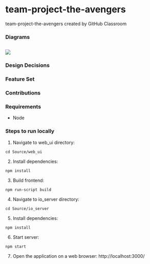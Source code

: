 # team-project-the-avengers
team-project-the-avengers created by GitHub Classroom

### Diagrams
## 
![](douments/use%20case%20diagram.png)
### Design Decisions

### Feature Set

### Contributions

### Requirements
- Node

### Steps to run locally
1. Navigate to web_ui directory:
```
cd Source/web_ui
```

2. Install dependencies:
```
npm install
```

3. Build frontend:
```
npm run-script build
```

4. Navigate to io_server directory:
```
cd Source/io_server
```

5. Install dependencies:
```
npm install
```

6. Start server:
```
npm start
```

7. Open the application on a web browser: http://localhost:3000/

